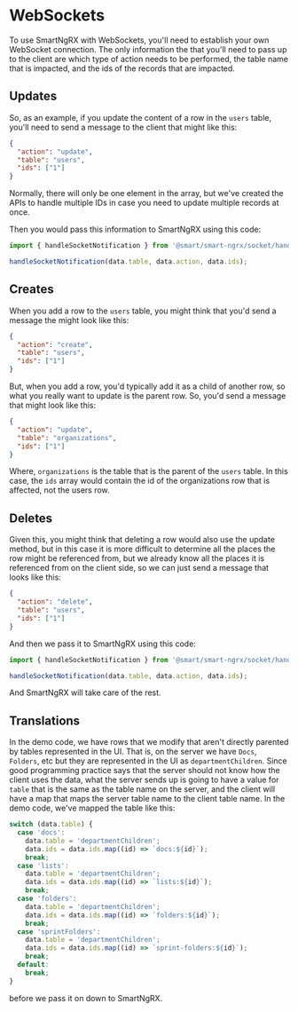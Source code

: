 # WebSockets

To use SmartNgRX with WebSockets, you'll need to establish your own WebSocket connection. The only information the that you'll need to pass up to the client are which type of action needs to be performed, the table name that is impacted, and the ids of the records that are impacted.

## Updates

So, as an example, if you update the content of a row in the `users` table, you'll need to send a message to the client that might like this:

```json
{
  "action": "update",
  "table": "users",
  "ids": ["1"]
}
```

Normally, there will only be one element in the array, but we've created the APIs to handle multiple IDs in case you need to update multiple records at once.

Then you would pass this information to SmartNgRX using this code:

```typescript
import { handleSocketNotification } from '@smart/smart-ngrx/socket/handle-socket-notification.function';

handleSocketNotification(data.table, data.action, data.ids);
```

## Creates

When you add a row to the `users` table, you might think that you'd send a message the might look like this:

```json
{
  "action": "create",
  "table": "users",
  "ids": ["1"]
}
```

But, when you add a row, you'd typically add it as a child of another row, so what you really want to update is the parent row. So, you'd send a message that might look like this:

```json
{
  "action": "update",
  "table": "organizations",
  "ids": ["1"]
}
```

Where, `organizations` is the table that is the parent of the `users` table. In this case, the `ids` array would contain the id of the organizations row that is affected, not the users row.

## Deletes

Given this, you might think that deleting a row would also use the update method, but in this case it is more difficult to determine all the places the row might be referenced from, but we already know all the places it is referenced from on the client side, so we can just send a message that looks like this:

```json
{
  "action": "delete",
  "table": "users",
  "ids": ["1"]
}
```

And then we pass it to SmartNgRX using this code:

```typescript
import { handleSocketNotification } from '@smart/smart-ngrx/socket/handle-socket-notification.function';

handleSocketNotification(data.table, data.action, data.ids);
```

And SmartNgRX will take care of the rest.

## Translations

In the demo code, we have rows that we modify that aren't directly parented by tables represented in the UI. That is, on the server we have `Docs`, `Folders`, etc but they are represented in the UI as `departmentChildren`. Since good programming practice says that the server should not know how the client uses the data, what the server sends up is going to have a value for `table` that is the same as the table name on the server, and the client will have a map that maps the server table name to the client table name. In the demo code, we've mapped the table like this:

```typescript
switch (data.table) {
  case 'docs':
    data.table = 'departmentChildren';
    data.ids = data.ids.map((id) => `docs:${id}`);
    break;
  case 'lists':
    data.table = 'departmentChildren';
    data.ids = data.ids.map((id) => `lists:${id}`);
    break;
  case 'folders':
    data.table = 'departmentChildren';
    data.ids = data.ids.map((id) => `folders:${id}`);
    break;
  case 'sprintFolders':
    data.table = 'departmentChildren';
    data.ids = data.ids.map((id) => `sprint-folders:${id}`);
    break;
  default:
    break;
}
```

before we pass it on down to SmartNgRX.
